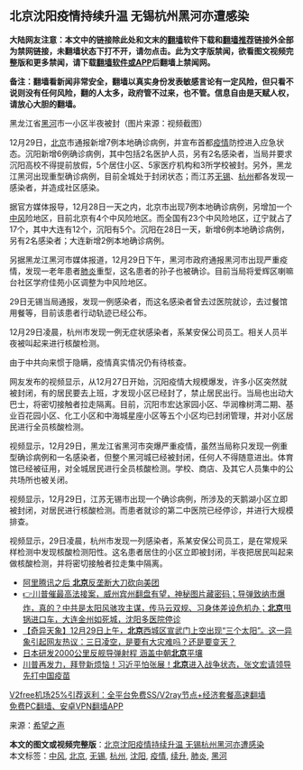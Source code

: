  <h2>北京沈阳疫情持续升温 无锡杭州黑河亦遭感染</h2> <p class="notice"><b>大陆网友注意：本文中的链接除此处和文末的<a href="https://github.com/bannedbook/fanqiang" >翻墙</a>软件下载和<a href="https://github.com/killgcd/justmysocks/blob/master/README.md">翻墙推荐</a>链接外全部为禁网链接，未翻墙状态下打不开，请勿点击。此为文字版禁闻，欲看图文视频完整版和更多禁闻，请下载<a href="https://github.com/bannedbook/fanqiang">翻墙软件或APP</a>后翻墙上禁闻网。</p><p>备注：翻墙看新闻非常安全，翻墙以真实身份发表敏感言论有一定风险，但只看不说则没有任何风险，翻的人太多，政府管不过来，也不管。信息自由是天赋人权，请放心大胆的翻墙。</b></p>  <div class="entry"> <p id="conimg">黑龙江省<a href="https://www.bannedbook.org/bnews/tag/%e9%bb%91%e6%b2%b3/" class="st_tag internal_tag" rel="tag" title="标签 黑河 下的日志">黑河</a>市一小区半夜被封（图片来源：视频截图）</p> <p>12月29日，<a href="https://www.bannedbook.org/bnews/tag/%e5%8c%97%e4%ba%ac/" class="st_tag internal_tag" rel="tag" title="标签 北京 下的日志">北京</a>市通报新增7例本地确诊病例，并宣布首都<a href="https://www.bannedbook.org/bnews/tag/%E7%96%AB%E6%83%85/" class="st_tag internal_tag" rel="tag" title="标签 疫情 下的日志">疫情</a>防控进入应急状态。沉阳新增6例确诊病例，其中包括2名医护人员，另有2名感染者，当局并要求沉阳高校不得提前放假，5个居住小区、5家医疗机构和3所学校被封。另外，黑龙江黑河出现重型确诊病例，目前全城处于封闭状态；而江苏<a href="https://www.bannedbook.org/bnews/tag/%e6%97%a0%e9%94%a1/" class="st_tag internal_tag" rel="tag" title="标签 无锡 下的日志">无锡</a>、<a href="https://www.bannedbook.org/bnews/tag/%e6%9d%ad%e5%b7%9e/" class="st_tag internal_tag" rel="tag" title="标签 杭州 下的日志">杭州</a>都各发现一感染者，并造成社区感染。</p> <p>据官方媒体报导，12月28日一天之内，北京市出现7例本地确诊病例，另增加一个<a href="https://www.bannedbook.org/bnews/tag/%E4%B8%AD%E9%A3%8E/" class="st_tag internal_tag" rel="tag" title="标签 中风 下的日志">中风</a>险地区，目前北京有4个中风险地区。而全国有23个中风险地区，辽宁就占了17个，其中大连有12个，沉阳有5个。沉阳在28日一天，新增6例本地确诊病例，另有2名感染者；大连新增2例本地确诊病例。</p> <p>另据黑龙江黑河市媒体报道，12月29日下午，黑河市政府通报黑河市出现严重疫情，发现一老年患者<a href="https://www.bannedbook.org/bnews/tag/%e8%82%ba%e7%82%8e/" class="st_tag internal_tag" rel="tag" title="标签 肺炎 下的日志">肺炎</a>重型，这名患者的孙子也被确诊。目前当局将爱辉区喇嘛台社区学府佳苑小区调整为中风险地区。</p>  <p>29日无锡当局通报，发现一例感染者，而这名感染者曾去过医院就诊，去过餐馆用餐等，目前该患者行动轨迹已经公布。</p> <p>12月29日凌晨，杭州市发现一例无症状感染者，系某安保公司员工。相关人员半夜被叫起来进行核酸检测。</p> <p>由于中共向来惯于隐瞒，疫情真实情况仍有待核查。</p> <p>网友发布的视频显示，从12月27日开始，沉阳疫情大规模爆发，许多小区突然就被封闭，有的居民要去上班，才发现小区已经封了，禁止居民出行。当局也出动大巴士，将密切接触者拉走隔离。目前，沉阳市宏达家园小区、华润橡树湾二期、基业百花园小区、化工小区和中海城星座小区等五个小区均已封闭管理，并对小区居民进行全员核酸检测。</p>  <p></p> <p>视频显示，12月29日，黑龙江省黑河市突爆严重疫情，虽然当局称只发现一例重型确诊病例和一名感染者，但整个黑河城已经被封闭，任何人不得随意进出。体育馆已经被征用，对全城居民进行全员核酸检测。学校、商店、及其它人员集中的公共场所也被关闭。</p> <p></p> <p>视频显示，12月29日，江苏无锡市出现一个确诊病例，所涉及的天鹅湖小区立即被封闭，对居民进行核酸检测。而患者就诊的第二中医院已经停诊，并进行大规模排查。</p>  <p></p> <p>视频显示，29日凌晨，杭州市发现一列感染者，系某安保公司员工，是在常规采样检测中发现核酸检测阳性。这名患者居住的小区立即被封闭，半夜把居民叫起来做核酸检测，并将密切接触者拉走集中隔离。</p> <p></p> <ul class='op-related-articles' title='相关阅读'> <li><a href='https://www.bannedbook.org/bnews/finance/20201230/1457786.html' target='_blank'>阿里腾讯之后 <b>北京</b>反垄断大刀砍向美团</a></li> <li><a href='https://www.bannedbook.org/bnews/bannedvideo/20201230/1457744.html' target='_blank'>👉川普催最高法接案，威州宾州翻盘有望，神秘图片藏密码；导弹致纳市爆炸，真的？中共是太阳风骇攻主谋，传马云双规、习身体差设危机办；<b>北京</b>甩锅进口车，大连金州如死城，沈阳多医院停诊</a></li> <li><a href='https://www.bannedbook.org/bnews/bannedvideo/20201230/1457728.html' target='_blank'>【奇异天象】12月29日上午，<b>北京</b>西城区宣武门上空出现“三个太阳”。这一异象引起网友热议：三日凌空，是要有大灾难吗？还是要变天？</a></li> <li><a href='https://www.bannedbook.org/bnews/worldnews/20201230/1457724.html' target='_blank'>日本研发2000公里反舰导弹射程 涵盖中朝<b>北京</b>平壤</a></li> <li><a href='https://www.bannedbook.org/bnews/bannedvideo/20201230/1457720.html' target='_blank'>川普再发力，拜登新烦恼！习近平怕张展！<b>北京</b>进入战争状态，张文宏请领导先打中国疫苗</a></li> </ul> <p class="texttj"> <a href="https://www.bannedbook.org/forum23/topic22702.html" target="_blank">V2free机场25%引荐返利：全平台免费SS/V2ray节点+经济套餐高速翻墙</a><br/> <a href="https://github.com/bannedbook/fanqiang/wiki/%E7%A6%81%E9%97%BB%E7%BD%91%E5%AE%89%E5%8D%93%E7%BF%BB%E5%A2%99%E6%96%B0%E9%97%BBAPP" target="_blank">免费PC翻墙、安卓VPN翻墙APP</a></p><p> 来源：<span class='wp_keywordlink_affiliate'><a href="https://www.soundofhope.org" title="希望之声" target="_blank">希望之声</a></span> </p> <a name='sharetosocial'></a>       <div><b>本文的图文或视频完整版</b>：<a href='https://www.bannedbook.org/bnews/cbnews/20201230/1457794.html'>北京沈阳疫情持续升温 无锡杭州黑河亦遭感染</a></div>  </div><!--END ENTRY--> <div class="postfooter"> <div>本文标签：<a href="https://www.bannedbook.org/bnews/tag/%E4%B8%AD%E9%A3%8E/" rel="tag">中风</a>, <a href="https://www.bannedbook.org/bnews/tag/%e5%8c%97%e4%ba%ac/" rel="tag">北京</a>, <a href="https://www.bannedbook.org/bnews/tag/%e6%97%a0%e9%94%a1/" rel="tag">无锡</a>, <a href="https://www.bannedbook.org/bnews/tag/%e6%9d%ad%e5%b7%9e/" rel="tag">杭州</a>, <a href="https://www.bannedbook.org/bnews/tag/%e6%b2%88%e9%98%b3/" rel="tag">沈阳</a>, <a href="https://www.bannedbook.org/bnews/tag/%E7%96%AB%E6%83%85/" rel="tag">疫情</a>, <a href="https://www.bannedbook.org/bnews/tag/%E7%BB%AD%E5%8D%87/" rel="tag">续升</a>, <a href="https://www.bannedbook.org/bnews/tag/%e8%82%ba%e7%82%8e/" rel="tag">肺炎</a>, <a href="https://www.bannedbook.org/bnews/tag/%e9%bb%91%e6%b2%b3/" rel="tag">黑河</a></div>  </div><!--END POSTFOOTER--> 